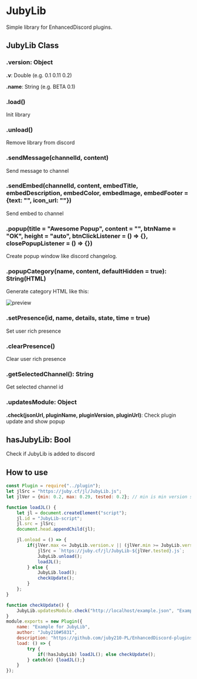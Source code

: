 # JubyLib
Simple library for EnhancedDiscord plugins.

## JubyLib Class
### .version: Object
**.v**: Double (e.g. 0.1 0.11 0.2)

**.name**: String (e.g. BETA 0.1)

### .load()
Init library

### .unload()
Remove library from discord

### .sendMessage(channelId, content)
Send message to channel

### .sendEmbed(channelId, content, embedTitle, embedDescription, embedColor, embedImage, embedFooter = {text: "", icon_url: ""})
Send embed to channel

### .popup(title = "Awesome Popup", content = "", btnName = "OK", height = "auto", btnClickListener = () => {}, closePopupListener = () => {})
Create popup window like discord changelog.

### .popupCategory(name, content, defaultHidden = true): String(HTML)
Generate category HTML like this:

![preview](https://i.imgur.com/kRbIU2b.gif)

### .setPresence(id, name, details, state, time = true)
Set user rich presence

### .clearPresence()
Clear user rich presence

### .getSelectedChannel(): String
Get selected channel id

### .updatesModule: Object
**.check(jsonUrl, pluginName, pluginVersion, pluginUrl)**: Check plugin update and show popup

## hasJubyLib: Bool
Check if JubyLib is added to discord

## How to use
```js
const Plugin = require("../plugin");
let jlSrc = "https://juby.cf/jl/JubyLib.js";
let jlVer = {min: 0.2, max: 0.29, tested: 0.2}; // min is min version supported; max is max version supported; tested is tested version

function loadJL() {
    let jl = document.createElement("script");
    jl.id = "JubyLib-script";
    jl.src = jlSrc;
    document.head.appendChild(jl);

    jl.onload = () => {
        if(jlVer.max <= JubyLib.version.v || (jlVer.min >= JubyLib.version.v && jlVer.min != JubyLib.version.v)) {
            jlSrc = `https://juby.cf/jl/JubyLib-${jlVer.tested}.js`;
            JubyLib.unload();
            loadJL();
        } else {
            JubyLib.load();
            checkUpdate();
        }
    };
}

function checkUpdate() {
    JubyLib.updatesModule.check("http://localhost/example.json", "Example", 1.0, "http://localhost/example.js");
}
module.exports = new Plugin({
	name: "Example for JubyLib",
	author: "Juby210#5831",
    description: "https://github.com/juby210-PL/EnhancedDiscord-plugins",
	load: () => {
        try {
            if(!hasJubyLib) loadJL(); else checkUpdate();
        } catch(e) {loadJL();}
    }
});
```